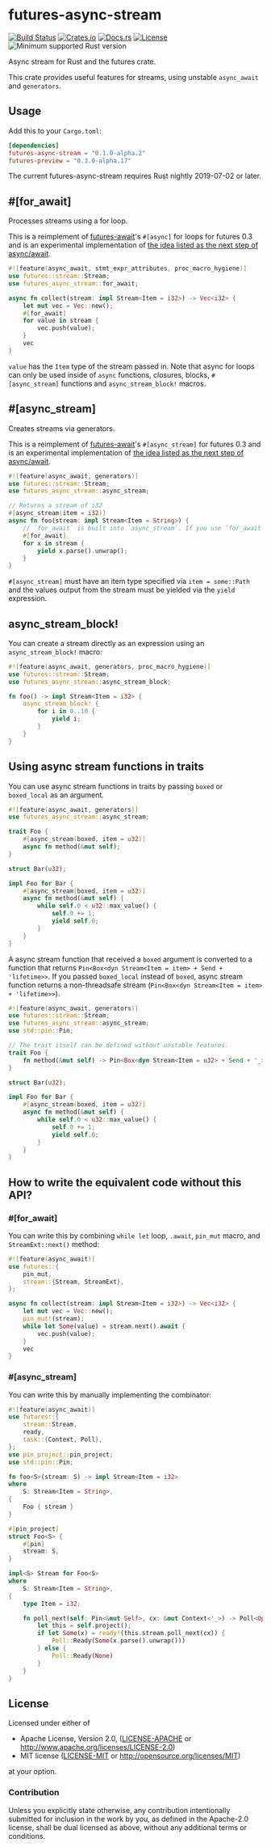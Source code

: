 # futures-async-stream

[![Build Status][azure-badge]][azure-url]
[![Crates.io][crates-version-badge]][crates-url]
[![Docs.rs][docs-badge]][docs-url]
[![License][crates-license-badge]][crates-url]
![Minimum supported Rust version][rustc-badge]

[azure-badge]: https://dev.azure.com/taiki-e/taiki-e/_apis/build/status/taiki-e.futures-async-stream?branchName=master
[azure-url]: https://dev.azure.com/taiki-e/taiki-e/_build/latest?definitionId=4&branchName=master
[crates-version-badge]: https://img.shields.io/crates/v/futures-async-stream.svg
[crates-license-badge]: https://img.shields.io/crates/l/futures-async-stream.svg
[crates-badge]: https://img.shields.io/crates/v/futures-async-stream.svg
[crates-url]: https://crates.io/crates/futures-async-stream/
[docs-badge]: https://docs.rs/futures-async-stream/badge.svg
[docs-url]: https://docs.rs/futures-async-stream/
[rustc-badge]: https://img.shields.io/badge/rustc-nightly-lightgray.svg

Async stream for Rust and the futures crate.

This crate provides useful features for streams, using unstable `async_await` and `generators`.

## Usage

Add this to your `Cargo.toml`:

```toml
[dependencies]
futures-async-stream = "0.1.0-alpha.2"
futures-preview = "0.3.0-alpha.17"
```

The current futures-async-stream requires Rust nightly 2019-07-02 or later.

## \#\[for_await\]

Processes streams using a for loop.

This is a reimplement of [futures-await]'s `#[async]` for loops for futures 0.3 and is an experimental implementation of [the idea listed as the next step of async/await](https://github.com/rust-lang/rfcs/blob/master/text/2394-async_await.md#for-await-and-processing-streams).

```rust
#![feature(async_await, stmt_expr_attributes, proc_macro_hygiene)]
use futures::stream::Stream;
use futures_async_stream::for_await;

async fn collect(stream: impl Stream<Item = i32>) -> Vec<i32> {
    let mut vec = Vec::new();
    #[for_await]
    for value in stream {
        vec.push(value);
    }
    vec
}
```

`value` has the `Item` type of the stream passed in. Note that async for loops can only be used inside of `async` functions, closures, blocks, `#[async_stream]` functions and `async_stream_block!` macros.

## \#\[async_stream\]

Creates streams via generators.

This is a reimplement of [futures-await]'s `#[async_stream]` for futures 0.3 and is an experimental implementation of [the idea listed as the next step of async/await](https://github.com/rust-lang/rfcs/blob/master/text/2394-async_await.md#generators-and-streams).

```rust
#![feature(async_await, generators)]
use futures::stream::Stream;
use futures_async_stream::async_stream;

// Returns a stream of i32
#[async_stream(item = i32)]
async fn foo(stream: impl Stream<Item = String>) {
    // `for_await` is built into `async_stream`. If you use `for_await` only in `async_stream`, there is no need to import `for_await`.
    #[for_await]
    for x in stream {
        yield x.parse().unwrap();
    }
}
```

`#[async_stream]` must have an item type specified via `item = some::Path` and the values output from the stream must be yielded via the `yield` expression.

## async_stream_block!

You can create a stream directly as an expression using an `async_stream_block!` macro:

```rust
#![feature(async_await, generators, proc_macro_hygiene)]
use futures::stream::Stream;
use futures_async_stream::async_stream_block;

fn foo() -> impl Stream<Item = i32> {
    async_stream_block! {
        for i in 0..10 {
            yield i;
        }
    }
}
```

## Using async stream functions in traits

You can use async stream functions in traits by passing `boxed` or `boxed_local` as an argument.

```rust
#![feature(async_await, generators)]
use futures_async_stream::async_stream;

trait Foo {
    #[async_stream(boxed, item = u32)]
    async fn method(&mut self);
}

struct Bar(u32);

impl Foo for Bar {
    #[async_stream(boxed, item = u32)]
    async fn method(&mut self) {
        while self.0 < u32::max_value() {
            self.0 += 1;
            yield self.0;
        }
    }
}
```

A async stream function that received a `boxed` argument is converted to a function that returns `Pin<Box<dyn Stream<Item = item> + Send + 'lifetime>>`.
If you passed `boxed_local` instead of `boxed`, async stream function returns a non-threadsafe stream (`Pin<Box<dyn Stream<Item = item> + 'lifetime>>`).

```rust
#![feature(async_await, generators)]
use futures::stream::Stream;
use futures_async_stream::async_stream;
use std::pin::Pin;

// The trait itself can be defined without unstable features.
trait Foo {
    fn method(&mut self) -> Pin<Box<dyn Stream<Item = u32> + Send + '_>>;
}

struct Bar(u32);

impl Foo for Bar {
    #[async_stream(boxed, item = u32)]
    async fn method(&mut self) {
        while self.0 < u32::max_value() {
            self.0 += 1;
            yield self.0;
        }
    }
}
```

<!--
## List of features that may be added in the future as an extension of this feature:

  * `async_try_stream` (https://github.com/rust-lang-nursery/futures-rs/pull/1548#discussion_r287558350)
  * `async_sink` (https://github.com/rust-lang-nursery/futures-rs/pull/1548#issuecomment-486205382)
  * Support `.await` in macro (https://github.com/rust-lang-nursery/futures-rs/pull/1548#discussion_r285341883)
  * Parallel version of `for_await` (https://github.com/rustasync/runtime/pull/25)
-->

## How to write the equivalent code without this API?

### \#\[for_await\]

You can write this by combining `while let` loop, `.await`, `pin_mut` macro, and `StreamExt::next()` method:

```rust
#![feature(async_await)]
use futures::{
    pin_mut,
    stream::{Stream, StreamExt},
};

async fn collect(stream: impl Stream<Item = i32>) -> Vec<i32> {
    let mut vec = Vec::new();
    pin_mut!(stream);
    while let Some(value) = stream.next().await {
        vec.push(value);
    }
    vec
}
```

### \#\[async_stream\]

You can write this by manually implementing the combinator:

```rust
#![feature(async_await)]
use futures::{
    stream::Stream,
    ready,
    task::{Context, Poll},
};
use pin_project::pin_project;
use std::pin::Pin;

fn foo<S>(stream: S) -> impl Stream<Item = i32>
where
    S: Stream<Item = String>,
{
    Foo { stream }
}

#[pin_project]
struct Foo<S> {
    #[pin]
    stream: S,
}

impl<S> Stream for Foo<S>
where
    S: Stream<Item = String>,
{
    type Item = i32;

    fn poll_next(self: Pin<&mut Self>, cx: &mut Context<'_>) -> Poll<Option<Self::Item>> {
        let this = self.project();
        if let Some(x) = ready!(this.stream.poll_next(cx)) {
            Poll::Ready(Some(x.parse().unwrap()))
        } else {
            Poll::Ready(None)
        }
    }
}
```

[futures-await]: https://github.com/alexcrichton/futures-await

## License

Licensed under either of

* Apache License, Version 2.0, ([LICENSE-APACHE](LICENSE-APACHE) or <http://www.apache.org/licenses/LICENSE-2.0>)
* MIT license ([LICENSE-MIT](LICENSE-MIT) or <http://opensource.org/licenses/MIT>)

at your option.

### Contribution

Unless you explicitly state otherwise, any contribution intentionally submitted for inclusion in the work by you, as defined in the Apache-2.0 license, shall be dual licensed as above, without any additional terms or conditions.
